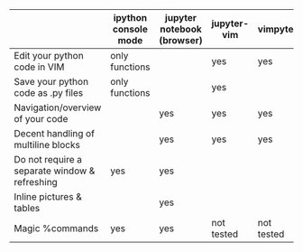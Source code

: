 

|                                               | ipython console mode | jupyter notebook (browser) | jupyter-vim | vimpyter | pythonblocks |
| ---                                           | ---                  | ---                        | ---         | ---      | ---          |
| Edit your python code in VIM                  | only functions       |                            | yes         | yes      | yes          |
| Save your python code as .py files            | only functions       |                            | yes         |          | yes          |
| Navigation/overview of your code              |                      | yes                        | yes         | yes      | yes          |
| Decent handling of multiline blocks           |                      | yes                        | yes         | yes      | yes          |
| Do not require a separate window & refreshing | yes                  | yes                        |             |          | yes          |
| Inline pictures & tables                      |                      | yes                        |             |          |              |
| Magic %commands                               | yes                  | yes                        | not tested  | not tested |            |
